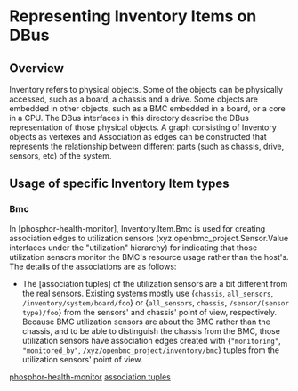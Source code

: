 # Representing Inventory Items on DBus

## Overview

Inventory refers to physical objects. Some of the objects can be physically
accessed, such as a board, a chassis and a drive. Some objects are embedded in
other objects, such as a BMC embedded in a board, or a core in a CPU. The DBus
interfaces in this directory describe the DBus representation of those physical
objects. A graph consisting of Inventory objects as vertexes and Association
as edges can be constructed that represents the relationship between different
parts (such as chassis, drive, sensors, etc) of the system.

## Usage of specific Inventory Item types

### Bmc

In [phosphor-health-monitor], Inventory.Item.Bmc is used for creating
association edges to utilization sensors (xyz.openbmc_project.Sensor.Value
interfaces under the "utilization" hierarchy) for indicating that those
utilization sensors monitor the BMC's resource usage rather than the host's.
The details of the associations are as follows:

- The [association tuples] of the utilization sensors are a bit different
  from the real sensors. Existing systems mostly use {`chassis`, `all_sensors`,
  `/inventory/system/board/foo`} or {`all_sensors`, `chassis`,
  `/sensor/(sensor type)/foo`} from the sensors' and chassis' point of view,
  respectively. Because BMC utilization sensors are about the BMC rather than
  the chassis, and to be able to distinguish the chassis from the BMC, those
  utilization sensors have association edges created with {`"monitoring"`,
  `"monitored_by"`, `/xyz/openbmc_project/inventory/bmc`} tuples from the
  utilization sensors' point of view.

[phosphor-health-monitor](https://github.com/openbmc/phosphor-health-monitor/blob/master/healthMonitor.cpp)
[association tuples](https://github.com/openbmc/phosphor-dbus-interfaces/blob/master/yaml/xyz/openbmc_project/Association/Definitions.interface.yaml)
